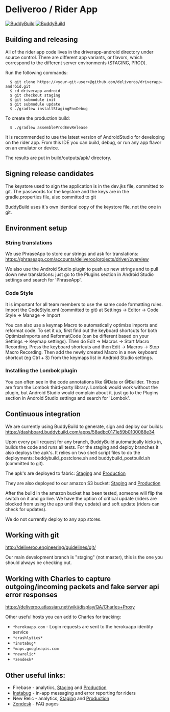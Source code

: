 # Deliveroo / Rider App

[![BuddyBuild](https://dashboard.buddybuild.com/api/statusImage?appID=58adbc0171e59b0100088e34&branch=staging&build=latest)](https://dashboard.buddybuild.com/apps/58adbc0171e59b0100088e34/build/latest?branch=staging)
[![BuddyBuild](https://dashboard.buddybuild.com/api/statusImage?appID=58adbc0171e59b0100088e34&branch=deploy&build=latest)](https://dashboard.buddybuild.com/apps/58adbc0171e59b0100088e34/build/latest?branch=deploy)

## Building and releasing

All of the rider app code lives in the driverapp-android directory under source control.
There are different app variants, or flavors, which correspond to the different server environments (STAGING, PROD).

Run the following commands:

```
  $ git clone https://<your-git-user>@github.com/deliveroo/driverapp-android.git
  $ cd driverapp-android
  $ git checkout staging
  $ git submodule init
  $ git submodule update
  $ ./gradlew installStagingEnvDebug
```

To create the production build:

```
  $ ./gradlew assembleProdEnvRelease
```

It is recommended to use the latest version of AndroidStudio for developing on the rider app.
From this IDE you can build, debug, or run any app flavor on an emulator or device.

The results are put in build/outputs/apk/ directory.

## Signing release candidates

The keystore used to sign the application is in the dev.jks file, committed to git.
The passwords for the keystore and the keys are in the gradle.properties file, also committed to git

BuddyBuild uses it's own identical copy of the keystore file, not the one in git.

## Environment setup

### String translations

We use PhraseApp to store our strings and ask for translations: https://phraseapp.com/accounts/deliveroo/projects/driver/overview

We also use the Android Studio plugin to push up new strings and to pull down new translations: 
just go to the Plugins section in Android Studio settings and search for 'PhraseApp'.

### Code Style

It is important for all team members to use the same code formatting rules.
Import the CodeStyle.xml (committed to git) at Settings -> Editor -> Code Style -> Manage -> Import

You can also use a keymap Macro to automatically optimize imports and reformat code.
To set it up, first find out the keyboard shortcuts for both OptimizeImports and ReformatCode 
(can be different based on your Settings -> Keymap settings).
Then do Edit -> Macros -> Start Macro Recording. Press the keyboard shortcuts and then Edit -> Macros -> Stop Macro Recording.
Then add the newly created Macro in a new keyboard shortcut (eg Ctrl + S) from the keymaps list in Android Studio settings.

### Installing the Lombok plugin

You can often see in the code annotations like @Data or @Builder. Those are from the Lombok third-party library.
Lombok would work without the plugin, but Android Studio would complain about it.
just go to the Plugins section in Android Studio settings and search for 'Lombok'.

## Continuous integration

We are currently using BuddyBuild to generate, sign and deploy our builds: https://dashboard.buddybuild.com/apps/58adbc0171e59b0100088e34

Upon every pull request for any branch, BuddyBuild automatically kicks in, builds the code and runs all tests. 
For the staging and deploy branches it also deploys the apk's.
It relies on two shell script files to do the deployments: buddybuild_postclone.sh and buddybuild_postbuild.sh (committed to git).

The apk's are deployed to fabric: [Staging](https://fabric.io/deliveroo2/android/apps/com.deliveroo.driverapp.test) and 
[Production](https://fabric.io/deliveroo2/android/apps/com.deliveroo.driverapp)

They are also deployed to our amazon S3 bucket: [Staging](https://test.deliveroo.co.uk/admin/app_packages) and 
[Production](https://deliveroo.co.uk/admin/app_packages)

After the build in the amazon bucket has been tested, someone will flip the switch on it and go live.
We have the option of critical update (riders are blocked from using the app until they update) and soft update (riders can check for updates).

We do not currently deploy to any app stores.

## Working with git

http://deliveroo.engineering/guidelines/git/

Our main development branch is "staging" (not master), this is the one you should always be checking out.

## Working with Charles to capture outgoing/incoming packets and fake server api error responses

https://deliveroo.atlassian.net/wiki/display/QA/Charles+Proxy

Other useful hosts you can add to Charles for tracking:
- ```*herokuapp.com``` - Login requests are sent to the herokuapp identity service
- ```*crashlytics*```
- ```*instabug*```
- ```*maps.googleapis.com```
- ```*newrelic*```
- ```*zendesk*```

## Other useful links:

- Firebase - analytics, [Staging](https://console.firebase.google.com/project/riderapp-test/analytics/app/android:com.deliveroo.driverapp.test/overview) and [Production](https://console.firebase.google.com/project/riderapp-production/analytics/app/android:com.deliveroo.driverapp/overview)
- [Instabug](https://dashboard.instabug.com/applications/deliveroocouk-f15ef8fa-6db7-49d4-93ef-fb2d0e4bd561) - in-app messaging and error reporting for riders
- New Relic - analytics, [Staging](https://rpm.newrelic.com/accounts/881102/mobile/33174541) and [Production](https://rpm.newrelic.com/accounts/881102/mobile/33176581)
- [Zendesk](https://driveroouk.zendesk.com/hc/en-us) - FAQ pages
